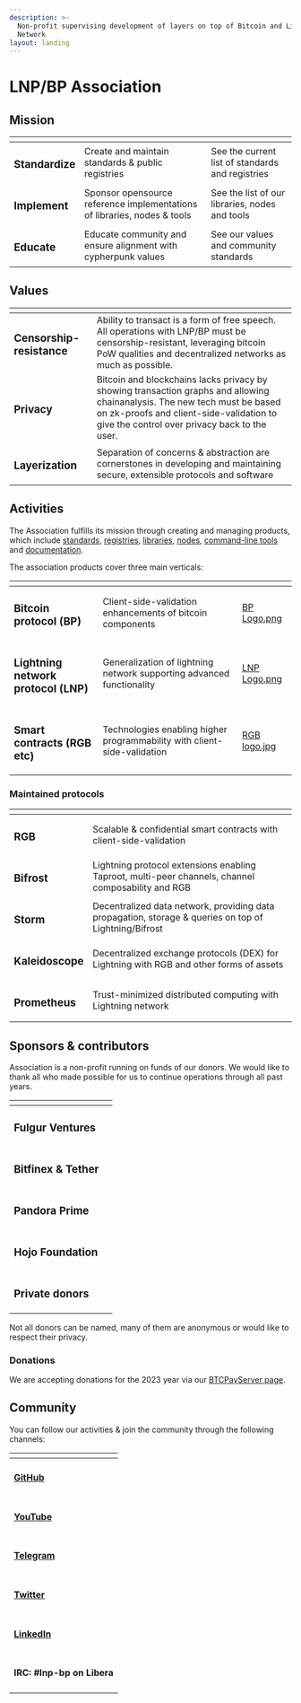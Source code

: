 ```yaml
---
description: >-
  Non-profit supervising development of layers on top of Bitcoin and Lightning
  Network
layout: landing
---
```


# LNP/BP Association

## Mission

<table data-view="cards"><thead><tr><th></th><th></th><th></th></tr></thead><tbody><tr><td><h3>Standardize</h3></td><td>Create and maintain standards &#x26; public registries</td><td>See the current list of standards and registries</td></tr><tr><td><h3>Implement</h3></td><td>Sponsor opensource reference implementations of libraries, nodes &#x26; tools</td><td>See the list of our libraries, nodes and tools</td></tr><tr><td><h3>Educate</h3></td><td>Educate community and ensure alignment with cypherpunk values</td><td>See our values and community standards</td></tr></tbody></table>

## Values

<table data-view="cards"><thead><tr><th></th><th></th></tr></thead><tbody><tr><td><h3>Censorship-resistance</h3></td><td>Ability to transact is a form of free speech. All operations with LNP/BP must be censorship-resistant, leveraging bitcoin PoW qualities and decentralized networks as much as possible.</td></tr><tr><td><h3>Privacy</h3></td><td>Bitcoin and blockchains lacks privacy by showing transaction graphs and allowing chainanalysis. The new tech must be based on zk-proofs and client-side-validation to give the control over privacy back to the user.</td></tr><tr><td><h3>Layerization</h3></td><td>Separation of concerns &#x26; abstraction are cornerstones in developing and maintaining secure, extensible protocols and software</td></tr></tbody></table>

## Activities

The Association fulfills its mission through creating and managing products, which include [standards](products.md#standards), [registries](products.md#registries), [libraries](products.md#libraries), [nodes](products.md#nodes), [command-line tools](products.md#toolchains) and [documentation](products.md#documentation).

The association products cover three main verticals:

<table data-view="cards"><thead><tr><th></th><th></th><th data-hidden data-card-cover data-type="files"></th></tr></thead><tbody><tr><td><h3>Bitcoin protocol (BP)</h3></td><td>Client-side-validation enhancements of bitcoin components</td><td><a href=".gitbook/assets/BP Logo.png">BP Logo.png</a></td></tr><tr><td><h3>Lightning network protocol (LNP)</h3></td><td>Generalization of lightning network supporting advanced functionality</td><td><a href=".gitbook/assets/LNP Logo.png">LNP Logo.png</a></td></tr><tr><td><h3>Smart contracts (RGB etc)</h3></td><td>Technologies enabling higher programmability with client-side-validation</td><td><a href=".gitbook/assets/RGB logo.jpg">RGB logo.jpg</a></td></tr></tbody></table>

### Maintained protocols

<table data-card-size="large" data-view="cards"><thead><tr><th></th><th></th></tr></thead><tbody><tr><td><h3>RGB</h3></td><td>Scalable &#x26; confidential smart contracts with client-side-validation</td></tr><tr><td><h3>Bifrost</h3></td><td>Lightning protocol extensions enabling Taproot, multi-peer channels, channel composability and RGB</td></tr><tr><td><h3>Storm</h3></td><td>Decentralized data network, providing data propagation, storage &#x26; queries on top of Lightning/Bifrost</td></tr><tr><td><h3>Kaleidoscope</h3></td><td>Decentralized exchange protocols (DEX) for Lightning with RGB and other forms of assets</td></tr><tr><td><h3>Prometheus</h3></td><td>Trust-minimized distributed computing with Lightning network</td></tr></tbody></table>

## Sponsors & contributors

Association is a non-profit running on funds of our donors. We would like to thank all who made possible for us to continue operations through all past years.

<table data-view="cards"><thead><tr><th></th><th></th></tr></thead><tbody><tr><td><h3>Fulgur Ventures</h3></td><td></td></tr><tr><td><h3>Bitfinex &#x26; Tether</h3></td><td></td></tr><tr><td><h3>Pandora Prime</h3></td><td></td></tr><tr><td><h3>Hojo Foundation</h3></td><td></td></tr><tr><td><h3>Private donors</h3></td><td></td></tr></tbody></table>

Not all donors can be named, many of them are anonymous or would like to respect their privacy.

### Donations

We are accepting donations for the 2023 year via our [BTCPayServer page](https://btcpay.lnp-bp.org/btcpay/apps/XoNQvS2C2ePC2nWuRm3qajUWGkV/crowdfund).

## Community

You can follow our activities & join the community through the following channels:

<table data-view="cards"><thead><tr><th></th></tr></thead><tbody><tr><td><h4><a href="https://github.com/LNP-BP">GitHub</a></h4></td></tr><tr><td><h4><a href="https://www.youtube.com/@LNPBP">YouTube</a></h4></td></tr><tr><td><h4><a href="https://t.me/lnp_bp">Telegram</a></h4></td></tr><tr><td><h4><a href="https://twitter.com/lnp_bp">Twitter</a></h4></td></tr><tr><td><h4><a href="https://www.linkedin.com/company/lnp-bp/">LinkedIn</a></h4></td></tr><tr><td><h4>IRC: #lnp-bp on Libera</h4></td></tr></tbody></table>
